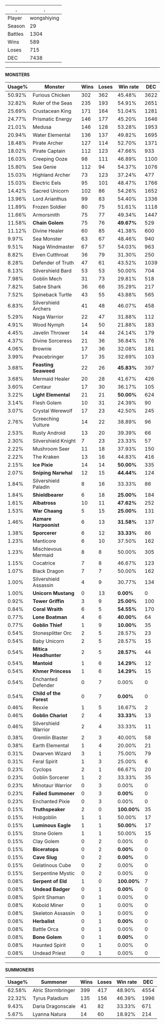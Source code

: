 .|.
|-|-
Player|wongshiying
Season|29
Battles|1304
Wins|589
Loses|715
DEC|7438

---
**MONSTERS**

Usage%|Monster|Wins|Loses|Win rate|DEC|
-|-|-|-|-|-|
50.92%|Furious Chicken|302|362|45.48%|3622|
32.82%|Ruler of the Seas|235|193|54.91%|2651|
25.69%|Crustacean King|171|164|51.04%|1281|
24.77%|Prismatic Energy|146|177|45.20%|1646|
21.01%|Medusa|146|128|53.28%|1953|
20.94%|Water Elemental|136|137|49.82%|1695|
18.48%|Pirate Archer|127|114|52.70%|1371|
18.02%|Pirate Captain|112|123|47.66%|933|
16.03%|Creeping Ooze|98|111|46.89%|1100|
15.80%|Sea Genie|112|94|54.37%|1076|
15.03%|Highland Archer|73|123|37.24%|477|
15.03%|Electric Eels|95|101|48.47%|1766|
14.42%|Sacred Unicorn|102|86|54.26%|1652|
13.96%|Lord Arianthus|99|83|54.40%|1336|
11.89%|Frozen Soldier|80|75|51.61%|1118|
11.66%|Armorsmith|75|77|49.34%|1447|
11.58%|**Chain Golem**|75|76|**49.67%**|529|
11.12%|Divine Healer|60|85|41.38%|600|
9.97%|Sea Monster|63|67|48.46%|940|
9.51%|Naga Windmaster|67|57|54.03%|963|
8.82%|Elven Cutthroat|36|79|31.30%|250|
8.28%|Defender of Truth|47|61|43.52%|1039|
8.13%|Silvershield Bard|53|53|50.00%|704|
7.98%|Goblin Mech|31|73|29.81%|518|
7.82%|Sabre Shark|36|66|35.29%|217|
7.52%|Spineback Turtle|43|55|43.88%|565|
6.83%|Silvershield Archers|41|48|46.07%|458|
5.29%|Naga Warrior|22|47|31.88%|112|
4.91%|Wood Nymph|14|50|21.88%|183|
4.45%|Javelin Thrower|14|44|24.14%|179|
4.37%|Divine Sorceress|21|36|36.84%|176|
4.06%|Brownie|17|36|32.08%|181|
3.99%|Peacebringer|17|35|32.69%|103|
3.68%|**Feasting Seaweed**|22|26|**45.83%**|397|
3.68%|Mermaid Healer|20|28|41.67%|426|
3.60%|Centaur|17|30|36.17%|105|
3.22%|**Light Elemental**|21|21|**50.00%**|624|
3.14%|Flesh Golem|10|31|24.39%|90|
3.07%|Crystal Werewolf|17|23|42.50%|245|
2.76%|Screeching Vulture|14|22|38.89%|96|
2.53%|Rusty Android|13|20|39.39%|66|
2.30%|Silvershield Knight|7|23|23.33%|57|
2.22%|Mushroom Seer|11|18|37.93%|150|
2.22%|The Kraken|13|16|44.83%|416|
2.15%|**Ice Pixie**|14|14|**50.00%**|335|
2.07%|**Sniping Narwhal**|12|15|**44.44%**|124|
1.84%|Silvershield Paladin|8|16|33.33%|86|
1.84%|**Shieldbearer**|6|18|**25.00%**|184|
1.61%|**Albatross**|10|11|**47.62%**|252|
1.53%|**War Chaang**|5|15|**25.00%**|131|
1.46%|**Azmare Harpoonist**|6|13|**31.58%**|137|
1.38%|**Sporcerer**|6|12|**33.33%**|86|
1.23%|Manticore|6|10|37.50%|162|
1.23%|Mischievous Mermaid|8|8|50.00%|305|
1.15%|Cocatrice|7|8|46.67%|123|
1.07%|Black Dragon|7|7|50.00%|162|
1.00%|Silvershield Assassin|4|9|30.77%|134|
1.00%|**Unicorn Mustang**|0|13|**0.00%**|0|
0.92%|**Tower Griffin**|3|9|**25.00%**|100|
0.84%|**Coral Wraith**|6|5|**54.55%**|170|
0.77%|**Lone Boatman**|4|6|**40.00%**|64|
0.77%|**Goblin Thief**|1|9|**10.00%**|35|
0.54%|Stonesplitter Orc|2|5|28.57%|23|
0.54%|Baby Unicorn|2|5|28.57%|15|
0.54%|**Mitica Headhunter**|2|5|**28.57%**|44|
0.54%|**Mantoid**|1|6|**14.29%**|12|
0.54%|**Khmer Princess**|1|6|**14.29%**|15|
0.54%|Enchanted Defender|0|7|0.00%|0|
0.54%|**Child of the Forest**|0|7|**0.00%**|0|
0.46%|Rexxie|1|5|16.67%|2|
0.46%|**Goblin Chariot**|2|4|**33.33%**|13|
0.46%|Silvershield Warrior|2|4|33.33%|11|
0.38%|Gremlin Blaster|2|3|40.00%|58|
0.38%|Earth Elemental|1|4|20.00%|21|
0.31%|Dwarven Wizard|3|1|75.00%|79|
0.31%|Feral Spirit|1|3|25.00%|6|
0.23%|Cyclops|2|1|66.67%|20|
0.23%|Goblin Sorcerer|1|2|33.33%|35|
0.23%|Minotaur Warrior|0|3|0.00%|0|
0.23%|**Failed Summoner**|0|3|**0.00%**|0|
0.23%|Enchanted Pixie|0|3|0.00%|0|
0.15%|**Truthspeaker**|2|0|**100.00%**|35|
0.15%|Hobgoblin|1|1|50.00%|17|
0.15%|**Luminous Eagle**|1|1|**50.00%**|17|
0.15%|Stone Golem|1|1|50.00%|15|
0.15%|Clay Golem|0|2|0.00%|0|
0.15%|**Biceratops**|0|2|**0.00%**|0|
0.15%|**Cave Slug**|0|2|**0.00%**|0|
0.15%|Gelatinous Cube|0|2|0.00%|0|
0.15%|Serpentine Mystic|0|2|0.00%|0|
0.08%|**Serpent of Eld**|1|0|**100.00%**|7|
0.08%|**Undead Badger**|0|1|**0.00%**|0|
0.08%|Spirit Shaman|0|1|0.00%|0|
0.08%|Kobold Miner|0|1|0.00%|0|
0.08%|Skeleton Assassin|0|1|0.00%|0|
0.08%|**Herbalist**|0|1|**0.00%**|0|
0.08%|Battle Orca|0|1|0.00%|0|
0.08%|**Bone Golem**|0|1|**0.00%**|0|
0.08%|Haunted Spirit|0|1|0.00%|0|
0.08%|Undead Priest|0|1|0.00%|0|

---
**SUMMONERS**

Usage%|Summoner|Wins|Loses|Win rate|DEC|
-|-|-|-|-|-|
62.58%|Alric Stormbringer|399|417|48.90%|4554|
22.32%|Tyrus Paladium|135|156|46.39%|1996|
9.43%|Daria Dragonscale|41|82|33.33%|671|
5.67%|Lyanna Natura|14|60|18.92%|214|
